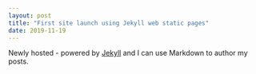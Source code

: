 ```yaml
---
layout: post
title: "First site launch using Jekyll web static pages"
date: 2019-11-19
---
```


Newly hosted - powered by [Jekyll](http://jekyllrb.com) and I can use Markdown to author my posts. 
